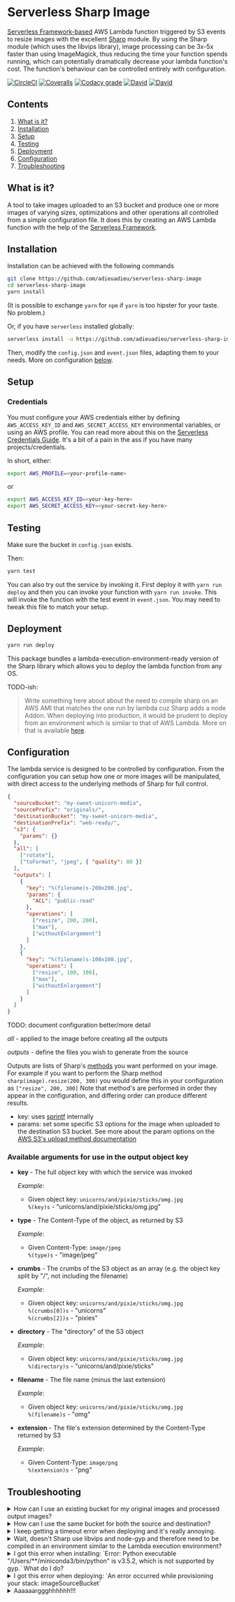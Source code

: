 # Serverless Sharp Image

[Serverless Framework-based](https://www.github.com/serverless/serverless) AWS Lambda function triggered by S3 events to resize images with the excellent [Sharp](https://github.com/lovell/sharp) module. By using the Sharp module (which uses the libvips library), image processing can be 3x-5x faster than using ImageMagick, thus reducing the time your function spends running, which can potentially dramatically decrease your lambda function's cost. The function's behaviour can be controlled entirely with configuration.

[![CircleCI](https://img.shields.io/circleci/project/github/adieuadieu/serverless-sharp-image/master.svg?style=flat-square)](https://circleci.com/gh/adieuadieu/serverless-sharp-image)
[![Coveralls](https://img.shields.io/coveralls/adieuadieu/serverless-sharp-image/master.svg?style=flat-square)](https://coveralls.io/github/adieuadieu/serverless-sharp-image)
[![Codacy grade](https://img.shields.io/codacy/grade/cd743cc370104d49a508cc4b7689c1aa.svg?style=flat-square)](https://www.codacy.com/app/adieuadieu/serverless-sharp-image)
[![David](https://img.shields.io/david/adieuadieu/serverless-sharp-image.svg?style=flat-square)]()
[![David](https://img.shields.io/david/dev/adieuadieu/serverless-sharp-image.svg?style=flat-square)]()

## Contents
1. [What is it?](#what-is-it)
1. [Installation](#installation)
1. [Setup](#setup)
1. [Testing](#testing)
1. [Deployment](#deployment)
1. [Configuration](#configuration)
1. [Troubleshooting](#troubleshooting)


## What is it?
A tool to take images uploaded to an S3 bucket and produce one or more images of varying sizes, optimizations and other operations all controlled from a simple configuration file. It does this by creating an AWS Lambda function with the help of the [Serverless Framework](https://www.github.com/serverless/serverless).


## Installation
Installation can be achieved with the following commands

```bash
git clone https://github.com/adieuadieu/serverless-sharp-image
cd serverless-sharp-image
yarn install
```

(It is possible to exchange `yarn` for `npm` if `yarn` is too hipster for your taste. No problem.)

Or, if you have `serverless` installed globally:

```bash
serverless install -u https://github.com/adieuadieu/serverless-sharp-image
```

Then, modify the `config.json` and `event.json` files, adapting them to your needs. More on configuration [below](#configuration).


## Setup

### Credentials

You must configure your AWS credentials either by defining `AWS_ACCESS_KEY_ID` and `AWS_SECRET_ACCESS_KEY` environmental variables, or using an AWS profile. You can read more about this on the [Serverless Credentials Guide](https://serverless.com/framework/docs/providers/aws/guide/credentials/). It's a bit of a pain in the ass if you have many projects/credentials.

In short, either:

```bash
export AWS_PROFILE=<your-profile-name>
```

or

```bash
export AWS_ACCESS_KEY_ID=<your-key-here>
export AWS_SECRET_ACCESS_KEY=<your-secret-key-here>
```


## Testing

Make sure the bucket in `config.json` exists.

Then:

```bash
yarn test
```

You can also try out the service by invoking it. First deploy it with `yarn run deploy` and then you can invoke your function with `yarn run invoke`. This will invoke the function with the test event in `event.json`. You may need to tweak this file to match your setup.


## Deployment

```bash
yarn run deploy
```

This package bundles a lambda-execution-environment-ready version of the Sharp library which allows you to deploy the lambda function from any OS.

TODO-ish:
> Write something here about about the need to compile sharp on an AWS AMI that matches the one run by lambda cuz Sharp adds a node Addon. When deploying into production, it would be prudent to deploy from an environment which is similar to that of AWS Lambda. More on that is available [here](http://sharp.readthedocs.io/en/stable/install/#aws-lambda).


## Configuration
The lambda service is designed to be controlled by configuration. From the configuration you can setup how one or more images will be manipulated, with direct access to the underlying methods of Sharp for full control.

```json
{
  "sourceBucket": "my-sweet-unicorn-media",
  "sourcePrefix": "originals/",
  "destinationBucket": "my-sweet-unicorn-media",
  "destinationPrefix": "web-ready/",
  "s3": {
    "params": {}
  },
  "all": [
    ["rotate"],
    ["toFormat", "jpeg", { "quality": 80 }]
  ],
  "outputs": [
    {
      "key": "%(filename)s-200x200.jpg",
      "params": {
        "ACL": "public-read"
      },
      "operations": [
        ["resize", 200, 200],
        ["max"],
        ["withoutEnlargement"]
      ]
    },
    {
      "key": "%(filename)s-100x100.jpg",
      "operations": [
        ["resize", 100, 100],
        ["max"],
        ["withoutEnlargement"]
      ]
    }
  ]
}

```


TODO: document configuration better/more detail


*all* - applied to the image before creating all the outputs

*outputs* - define the files you wish to generate from the source

Outputs are lists of Sharp's [methods](http://sharp.readthedocs.io/en/stable/api/#resizing) you want performed on your image. For example if you want to perform the Sharp method `sharp(image).resize(200, 300)` you would define this in your configuration as `["resize", 200, 300]`
Note that method's are performed in order they appear in the configuration, and differing order can produce different results.

- key: uses [sprintf](https://github.com/alexei/sprintf.js) internally
- params: set some specific S3 options for the image when uploaded to the destination S3 bucket. See more about the param options on the [AWS S3's upload method documentation](http://docs.aws.amazon.com/AWSJavaScriptSDK/latest/AWS/S3.html#upload-property)

### Available arguments for use in the output object key

- **key** -
  The full object key with which the service was invoked

  *Example*:
  - Given object key: `unicorns/and/pixie/sticks/omg.jpg`  
    `%(key)s` - "unicorns/and/pixie/sticks/omg.jpg"

- **type** -
  The Content-Type of the object, as returned by S3

  *Example*:
  - Given Content-Type: `image/jpeg`  
    `%(type)s` - "image/jpeg"

- **crumbs** -
  The crumbs of the S3 object as an array (e.g. the object key split by "/", not including the filename)

  *Example*:
   - Given object key: `unicorns/and/pixie/sticks/omg.jpg`  
    `%(crumbs[0])s` - "unicorns"  
    `%(crumbs[2])s` - "pixies"  

- **directory** -
  The "directory" of the S3 object

  *Example*:  
  - Given object key: `unicorns/and/pixie/sticks/omg.jpg`  
    `%(directory)s` - "unicorns/and/pixie/sticks"

- **filename** -
  The file name (minus the last extension)

  *Example*:  
  - Given object key: `unicorns/and/pixie/sticks/omg.jpg`  
    `%(filename)s` - "omg"

- **extension** -
  The file's extension determined by the Content-Type returned by S3

  *Example*:  
  - Given Content-Type: `image/png`  
    `%(extension)s` - "png"  


## Troubleshooting

<details id="EMTBwg">
  <summary>How can I use an existing bucket for my original images and processed output images?</summary>
  By default, Serverless tries to provision all the necessary resources required by the lambda function by creating a stack in AWS CloudFormation. To use existing buckets, simply remove the entire `resources` section from the `serverless.yml` file. Alternatively, if you'd like to use an existing bucket for the original image, but have a new processed-images output bucket created, only remove the `imageSourceBucket` section from the `resources` section in `serverless.yml`.
</details>

<details id="ZtsBwg">
  <summary>How can I use the same bucket for both the source and destination?</summary>
  To do this, remove the `imageDestinationBucket` section from the `resources` section in `serverless.yml`.
</details>

<details id="Jug">
  <summary>I keep getting a timeout error when deploying and it's really annoying.</summary>
  Indeed, that is annoying. I had the same problem, and so that's why it's now here in this troubleshooting section. This may be an issue in the underlying AWS SDK when using a slower Internet connection. Try changing the `AWS_CLIENT_TIMEOUT` environment variable to a higher value. For example, in your command prompt enter the following and try deploying again:

```bash
export AWS_CLIENT_TIMEOUT=3000000
```
</details>

<details id="MNnfYQ">
  <summary>Wait, doesn't Sharp use libvips and node-gyp and therefore need to be compiled in an environment similar to the Lambda execution environment?</summary>
  Yes; that is true. But, it's kind of annoying to have to log into an EC2 instance just to deploy this lambda function, so we've bundled a pre-built version of Sharp and add it to the deployment bundle right before deploying. It was built on an EC2 instance running *Amazon Linux AMI 2015.09.1 x86_64 HVM GP2* - amzn-ami-hvm-2016.03.3.x86_64-gp2 (ami-6869aa05 in us-east-1). You can take a look at it in `lib/sharp-*.tar.gz`.
</details>

<details id="sDT1nA">
  <summary>I got this error when installing: `Error: Python executable "/Users/**/miniconda3/bin/python" is v3.5.2, which is not supported by gyp.` What do I do?</summary>
  - Make sure you've got a recent version of `npm` installed.
  - Make sure you've got a recent version of node-gyp installed. You can do `npm install node-gyp -g` to make sure, but try the next steps first without doing this.
  - Set the path to python2 on your system. For example: `npm config set python /usr/bin/python2.7`
  - Having done the above, delete the `node_modules` directory in the project, and reinstall with `yarn install`
</details>

<details id="x3CH5Q">
  <summary>I got this error when deploying: `An error occurred while provisioning your stack: imageSourceBucket`</summary>
  This means that the S3 bucket you configured for the `sourceBucket` (where original images are uploaded) already exists in S3. To use an existing `imageSourceBucket` simply remove the `imageSourceBucket` section from the `resources` list in `serverless.yml`. See also [this question](#EMTBwg).
</details>

<details id="5It9SQ">
  <summary>Aaaaaarggghhhhhh!!!</summary>
  Uuurrrggghhhhhh! Have you tried [filing an Issue](https://github.com/adieuadieu/serverless-sharp-image/issues/new)?
</details>
